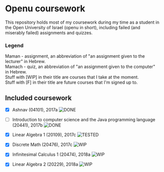 Openu coursework
===

This repository holds most of my coursework during my time as a student in the Open University of Israel (openu in short), including failed (and miserably failed) assignments and quizzes.

### Legend
Maman - assignment, an abbreviation of "an assignment given to the lecturer" in Hebrew.<br />
Mamach - quiz, an abbreviation of "an assignment given to the computer" in Hebrew.<br />
Stuff with [WIP] in their title are courses that I take at the moment.<br />
Stuff with [F] in their title are future courses that I'm signed up to.

## Included coursework
 - [x] Ashnav (04101), 2017a ![DONE](https://img.shields.io/badge/stage-DONE-brightgreen.svg)
 - [ ] Introduction to computer science and the Java programming language (20441), 2017b ![DONE](https://img.shields.io/badge/stage-DONE-brightgreen.svg)
 - [x] Linear Algebra 1 (20109), 2017c ![TESTED](https://img.shields.io/badge/stage-TESTED-red.svg)
 - [x] Discrete Math (20476), 2017c ![WIP](https://img.shields.io/badge/stage-WIP-orange.svg)
 - [x] Infinitesimal Calculus 1 (20474), 2018a ![WIP](https://img.shields.io/badge/stage-WIP-orange.svg)
 - [x] Linear Algebra 2 (20229), 2018a ![WIP](https://img.shields.io/badge/stage-WIP-orange.svg)

